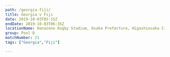 ```yaml
---
path: /georgia-fiji/
title: Georgia v Fiji
date: 2019-10-03T05:15Z
endDate: 2019-10-03T06:35Z
locationName: Hanazono Rugby Stadium, Osaka Prefecture, Higashiosaka City
group: Pool D
matchNumber: 21
tags: ["Georgia","Fiji"]

---
```


